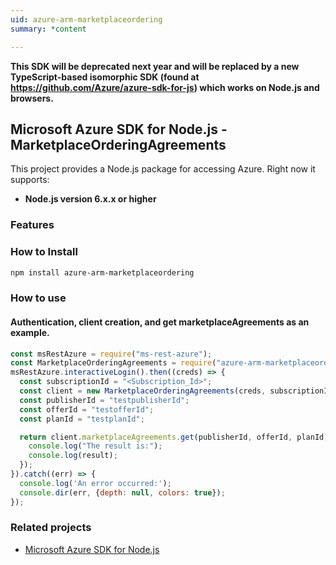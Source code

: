```yaml
---
uid: azure-arm-marketplaceordering
summary: *content

---
```

**This SDK will be deprecated next year and will be replaced by a new TypeScript-based isomorphic SDK (found at https://github.com/Azure/azure-sdk-for-js) which works on Node.js and browsers.**
## Microsoft Azure SDK for Node.js - MarketplaceOrderingAgreements

This project provides a Node.js package for accessing Azure. Right now it supports:
- **Node.js version 6.x.x or higher**

### Features


### How to Install

```bash
npm install azure-arm-marketplaceordering
```

### How to use

#### Authentication, client creation, and get marketplaceAgreements as an example.

```javascript
const msRestAzure = require("ms-rest-azure");
const MarketplaceOrderingAgreements = require("azure-arm-marketplaceordering");
msRestAzure.interactiveLogin().then((creds) => {
  const subscriptionId = "<Subscription_Id>";
  const client = new MarketplaceOrderingAgreements(creds, subscriptionId);
  const publisherId = "testpublisherId";
  const offerId = "testofferId";
  const planId = "testplanId";

  return client.marketplaceAgreements.get(publisherId, offerId, planId).then((result) => {
    console.log("The result is:");
    console.log(result);
  });
}).catch((err) => {
  console.log('An error occurred:');
  console.dir(err, {depth: null, colors: true});
});
```
### Related projects

- [Microsoft Azure SDK for Node.js](https://github.com/Azure/azure-sdk-for-node)
